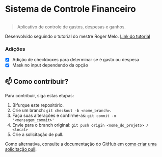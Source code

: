 # Sistema de Controle Financeiro

![]()

> Aplicativo de controle de gastos, despesas e ganhos.

Desenvolvido seguindo o tutorial do mestre Roger Melo. [Link do tutorial](https://www.youtube.com/watch?v=xarRciYWT5Q)

### Adições

- [x] Adição de checkboxes para determinar se é gasto ou despesa
- [x] Mask no input dependendo da opção

## 📫 Como contribuir?
Para contribuir, siga estas etapas:

1. Bifurque este repositório.
2. Crie um branch: `git checkout -b <nome_branch>`.
3. Faça suas alterações e confirme-as: `git commit -m '<mensagem_commit>'`
4. Envie para o branch original: `git push origin <nome_do_projeto> / <local>`
5. Crie a solicitação de pull.

Como alternativa, consulte a documentação do GitHub em [como criar uma solicitação pull](https://help.github.com/en/github/collaborating-with-issues-and-pull-requests/creating-a-pull-request).
